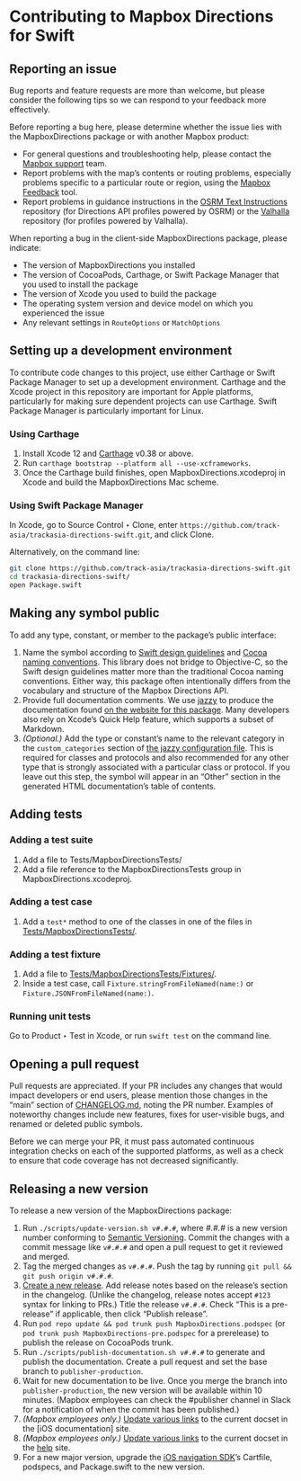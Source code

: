 # Contributing to Mapbox Directions for Swift

## Reporting an issue

Bug reports and feature requests are more than welcome, but please consider the following tips so we can respond to your feedback more effectively.

Before reporting a bug here, please determine whether the issue lies with the MapboxDirections package or with another Mapbox product:

* For general questions and troubleshooting help, please contact the [Mapbox support](https://www.mapbox.com/contact/support/) team.
* Report problems with the map’s contents or routing problems, especially problems specific to a particular route or region, using the [Mapbox Feedback](https://apps.mapbox.com/feedback/) tool.
* Report problems in guidance instructions in the [OSRM Text Instructions](https://github.com/Project-OSRM/osrm-text-instructions/) repository (for Directions API profiles powered by OSRM) or the [Valhalla](https://github.com/valhalla/valhalla/) repository (for profiles powered by Valhalla).

When reporting a bug in the client-side MapboxDirections package, please indicate:

* The version of MapboxDirections you installed
* The version of CocoaPods, Carthage, or Swift Package Manager that you used to install the package
* The version of Xcode you used to build the package
* The operating system version and device model on which you experienced the issue
* Any relevant settings in `RouteOptions` or `MatchOptions`

## Setting up a development environment

To contribute code changes to this project, use either Carthage or Swift Package Manager to set up a development environment. Carthage and the Xcode project in this repository are important for Apple platforms, particularly for making sure dependent projects can use Carthage. Swift Package Manager is particularly important for Linux.

### Using Carthage

1. Install Xcode 12 and [Carthage](https://github.com/Carthage/Carthage/) v0.38 or above.
1. Run `carthage bootstrap --platform all --use-xcframeworks`.
1. Once the Carthage build finishes, open MapboxDirections.xcodeproj in Xcode and build the MapboxDirections Mac scheme.

### Using Swift Package Manager

In Xcode, go to Source Control ‣ Clone, enter `https://github.com/track-asia/trackasia-directions-swift.git`, and click Clone.

Alternatively, on the command line:

```bash
git clone https://github.com/track-asia/trackasia-directions-swift.git
cd trackasia-directions-swift/
open Package.swift
```

## Making any symbol public

To add any type, constant, or member to the package’s public interface:

1. Name the symbol according to [Swift design guidelines](https://swift.org/documentation/api-design-guidelines/) and [Cocoa naming conventions](https://developer.apple.com/library/prerelease/content/documentation/Cocoa/Conceptual/CodingGuidelines/CodingGuidelines.html#//apple_ref/doc/uid/10000146i). This library does not bridge to Objective-C, so the Swift design guidelines matter more than the traditional Cocoa naming conventions. Either way, this package often intentionally differs from the vocabulary and structure of the Mapbox Directions API.
1. Provide full documentation comments. We use [jazzy](https://github.com/realm/jazzy/) to produce the documentation found [on the website for this package](https://docs.mapbox.com/ios/api/directions/). Many developers also rely on Xcode’s Quick Help feature, which supports a subset of Markdown.
1. _(Optional.)_ Add the type or constant’s name to the relevant category in the `custom_categories` section of [the jazzy configuration file](./docs/jazzy.yml). This is required for classes and protocols and also recommended for any other type that is strongly associated with a particular class or protocol. If you leave out this step, the symbol will appear in an “Other” section in the generated HTML documentation’s table of contents.

## Adding tests

### Adding a test suite

1. Add a file to Tests/MapboxDirectionsTests/
1. Add a file reference to the MapboxDirectionsTests group in MapboxDirections.xcodeproj.

### Adding a test case

1. Add a `test*` method to one of the classes in one of the files in [Tests/MapboxDirectionsTests/](./Tests/MapboxDirectionsTests/).

### Adding a test fixture

1. Add a file to [Tests/MapboxDirectionsTests/Fixtures/](./Tests/MapboxDirectionsTests/Fixtures/).
1. Inside a test case, call `Fixture.stringFromFileNamed(name:)` or `Fixture.JSONFromFileNamed(name:)`.

### Running unit tests

Go to Product ‣ Test in Xcode, or run `swift test` on the command line.

## Opening a pull request

Pull requests are appreciated. If your PR includes any changes that would impact developers or end users, please mention those changes in the “main” section of [CHANGELOG.md](CHANGELOG.md), noting the PR number. Examples of noteworthy changes include new features, fixes for user-visible bugs, and renamed or deleted public symbols.

Before we can merge your PR, it must pass automated continuous integration checks on each of the supported platforms, as well as a check to ensure that code coverage has not decreased significantly.

## Releasing a new version

To release a new version of the MapboxDirections package:

1. Run `./scripts/update-version.sh v#.#.#`, where _#.#.#_ is a new version number conforming to [Semantic Versioning](https://semver.org/). Commit the changes with a commit message like `v#.#.#` and open a pull request to get it reviewed and merged.
1. Tag the merged changes as `v#.#.#`. Push the tag by running `git pull && git push origin v#.#.#`.
1. [Create a new release](https://github.com/track-asia/trackasia-directions-swift/releases/new/). Add release notes based on the release’s section in the changelog. (Unlike the changelog, release notes accept `#123` syntax for linking to PRs.) Title the release `v#.#.#`. Check “This is a pre-release” if applicable, then click “Publish release”.
1. Run `pod repo update && pod trunk push MapboxDirections.podspec` (or `pod trunk push MapboxDirections-pre.podspec` for a prerelease) to publish the release on CocoaPods trunk.
1. Run `./scripts/publish-documentation.sh v#.#.#` to generate and publish the documentation. Create a pull request and set the base branch to `publisher-production`.
1. Wait for new documentation to be live. Once you merge the branch into `publisher-production`, the new version will be available within 10 minutes. (Mapbox employees can check the #publisher channel in Slack for a notification of when the commit has been published.)
1. _(Mapbox employees only.)_ [Update various links](https://github.com/mapbox/ios-sdk#mapboxdirectionsswift) to the current docset in the [iOS documentation] site.
1. _(Mapbox employees only.)_ [Update various links](https://github.com/mapbox/help/blob/publisher-production/docs/upgrading-versions.md) to the current docset in the [help](https://docs.mapbox.com/help/) site.
1. For a new major version, upgrade the [iOS navigation SDK](https://github.com/mapbox/mapbox-navigation-ios/)’s Cartfile, podspecs, and Package.swift to the new version. 
